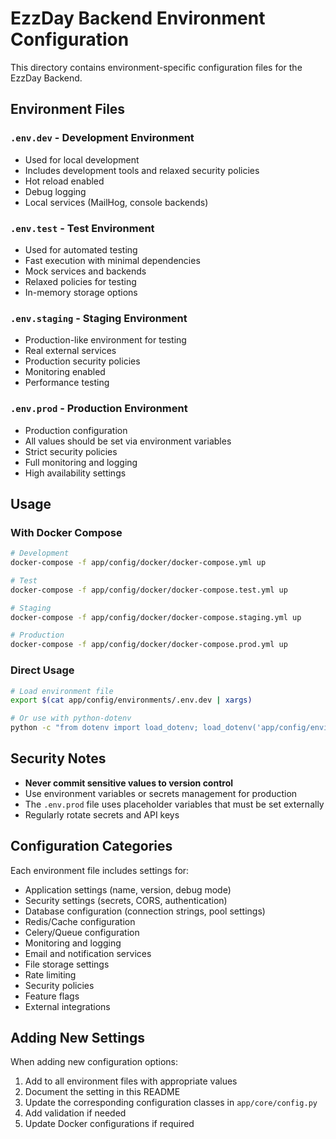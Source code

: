 # EzzDay Backend Environment Configuration

This directory contains environment-specific configuration files for the EzzDay Backend.

## Environment Files

### `.env.dev` - Development Environment
- Used for local development
- Includes development tools and relaxed security policies
- Hot reload enabled
- Debug logging
- Local services (MailHog, console backends)

### `.env.test` - Test Environment
- Used for automated testing
- Fast execution with minimal dependencies
- Mock services and backends
- Relaxed policies for testing
- In-memory storage options

### `.env.staging` - Staging Environment
- Production-like environment for testing
- Real external services
- Production security policies
- Monitoring enabled
- Performance testing

### `.env.prod` - Production Environment
- Production configuration
- All values should be set via environment variables
- Strict security policies
- Full monitoring and logging
- High availability settings

## Usage

### With Docker Compose
```bash
# Development
docker-compose -f app/config/docker/docker-compose.yml up

# Test
docker-compose -f app/config/docker/docker-compose.test.yml up

# Staging
docker-compose -f app/config/docker/docker-compose.staging.yml up

# Production
docker-compose -f app/config/docker/docker-compose.prod.yml up
```

### Direct Usage
```bash
# Load environment file
export $(cat app/config/environments/.env.dev | xargs)

# Or use with python-dotenv
python -c "from dotenv import load_dotenv; load_dotenv('app/config/environments/.env.dev')"
```

## Security Notes

- **Never commit sensitive values to version control**
- Use environment variables or secrets management for production
- The `.env.prod` file uses placeholder variables that must be set externally
- Regularly rotate secrets and API keys

## Configuration Categories

Each environment file includes settings for:

- Application settings (name, version, debug mode)
- Security settings (secrets, CORS, authentication)
- Database configuration (connection strings, pool settings)
- Redis/Cache configuration
- Celery/Queue configuration
- Monitoring and logging
- Email and notification services
- File storage settings
- Rate limiting
- Security policies
- Feature flags
- External integrations

## Adding New Settings

When adding new configuration options:

1. Add to all environment files with appropriate values
2. Document the setting in this README
3. Update the corresponding configuration classes in `app/core/config.py`
4. Add validation if needed
5. Update Docker configurations if required